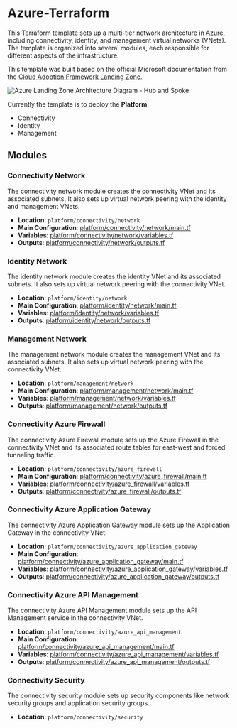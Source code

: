 # Azure-Terraform

This Terraform template sets up a multi-tier network architecture in Azure, including connectivity, identity, and management virtual networks (VNets). The template is organized into several modules, each responsible for different aspects of the infrastructure.

This template was built based on the official Microsoft documentation from the [Cloud Adoption Framework Landing Zone](https://learn.microsoft.com/en-us/azure/cloud-adoption-framework/ready/landing-zone/).

![Azure Landing Zone Architecture Diagram - Hub and Spoke](https://learn.microsoft.com/en-us/azure/cloud-adoption-framework/ready/enterprise-scale/media/azure-landing-zone-architecture-diagram-hub-spoke.svg)

Currently the template is to deploy the **Platform**:
- Connectivity
- Identity
- Management


## Modules

### Connectivity Network

The connectivity network module creates the connectivity VNet and its associated subnets. It also sets up virtual network peering with the identity and management VNets.

- **Location**: `platform/connectivity/network`
- **Main Configuration**: [platform/connectivity/network/main.tf](platform/connectivity/network/main.tf)
- **Variables**: [platform/connectivity/network/variables.tf](platform/connectivity/network/variables.tf)
- **Outputs**: [platform/connectivity/network/outputs.tf](platform/connectivity/network/outputs.tf)

### Identity Network

The identity network module creates the identity VNet and its associated subnets. It also sets up virtual network peering with the connectivity VNet.

- **Location**: `platform/identity/network`
- **Main Configuration**: [platform/identity/network/main.tf](platform/identity/network/main.tf)
- **Variables**: [platform/identity/network/variables.tf](platform/identity/network/variables.tf)
- **Outputs**: [platform/identity/network/outputs.tf](platform/identity/network/outputs.tf)

### Management Network

The management network module creates the management VNet and its associated subnets. It also sets up virtual network peering with the connectivity VNet.

- **Location**: `platform/management/network`
- **Main Configuration**: [platform/management/network/main.tf](platform/management/network/main.tf)
- **Variables**: [platform/management/network/variables.tf](platform/management/network/variables.tf)
- **Outputs**: [platform/management/network/outputs.tf](platform/management/network/outputs.tf)

### Connectivity Azure Firewall

The connectivity Azure Firewall module sets up the Azure Firewall in the connectivity VNet and its associated route tables for east-west and forced tunneling traffic.

- **Location**: `platform/connectivity/azure_firewall`
- **Main Configuration**: [platform/connectivity/azure_firewall/main.tf](platform/connectivity/azure_firewall/main.tf)
- **Variables**: [platform/connectivity/azure_firewall/variables.tf](platform/connectivity/azure_firewall/variables.tf)
- **Outputs**: [platform/connectivity/azure_firewall/outputs.tf](platform/connectivity/azure_firewall/outputs.tf)

### Connectivity Azure Application Gateway

The connectivity Azure Application Gateway module sets up the Application Gateway in the connectivity VNet.

- **Location**: `platform/connectivity/azure_application_gateway`
- **Main Configuration**: [platform/connectivity/azure_application_gateway/main.tf](platform/connectivity/azure_application_gateway/main.tf)
- **Variables**: [platform/connectivity/azure_application_gateway/variables.tf](platform/connectivity/azure_application_gateway/variables.tf)
- **Outputs**: [platform/connectivity/azure_application_gateway/outputs.tf](platform/connectivity/azure_application_gateway/outputs.tf)

### Connectivity Azure API Management

The connectivity Azure API Management module sets up the API Management service in the connectivity VNet.

- **Location**: `platform/connectivity/azure_api_management`
- **Main Configuration**: [platform/connectivity/azure_api_management/main.tf](platform/connectivity/azure_api_management/main.tf)
- **Variables**: [platform/connectivity/azure_api_management/variables.tf](platform/connectivity/azure_api_management/variables.tf)
- **Outputs**: [platform/connectivity/azure_api_management/outputs.tf](platform/connectivity/azure_api_management/outputs.tf)

### Connectivity Security

The connectivity security module sets up security components like network security groups and application security groups.

- **Location**: `platform/connectivity/security`